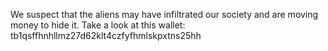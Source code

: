 We suspect that the aliens may have infiltrated our society and are moving money to hide it. Take a look at this wallet: tb1qsffhnhllmz27d62klt4czfyfhmlskpxtns25hh
